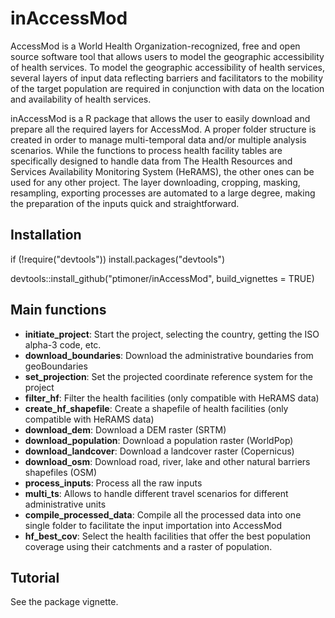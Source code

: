 # inAccessMod
AccessMod is a World Health Organization-recognized, free and open source software tool that allows users to model the geographic accessibility of health services. 
To model the geographic accessibility of health services, several layers of input data reflecting barriers and facilitators to the mobility of the target population 
are required in conjunction with data on the location and availability of health services. 

inAccessMod is a R package that allows the user to easily download and prepare all the required layers for AccessMod. A proper folder structure is created in order 
to manage multi-temporal data and/or multiple analysis scenarios. While the functions to process health facility tables are specifically designed to handle data
from The Health Resources and Services Availability Monitoring System (HeRAMS), the other ones can be used for any other project. The layer downloading, cropping, 
masking, resampling, exporting processes are automated to a large degree, making the preparation of the inputs quick and straightforward. 

## Installation
if (!require("devtools")) install.packages("devtools")

devtools::install_github("ptimoner/inAccessMod", build_vignettes = TRUE)

## Main functions
* **initiate_project**: Start the project, selecting the country, getting the ISO alpha-3 code, etc.
* **download_boundaries**: Download the administrative boundaries from geoBoundaries
* **set_projection**: Set the projected coordinate reference system for the project
* **filter_hf**: Filter the health facilities (only compatible with HeRAMS data)
* **create_hf_shapefile**: Create a shapefile of health facilities (only compatible with HeRAMS data)
* **download_dem**: Download a DEM raster (SRTM)
* **download_population**: Download a population raster (WorldPop)
* **download_landcover**: Download a landcover raster (Copernicus)
* **download_osm**: Download road, river, lake and other natural barriers shapefiles (OSM)
* **process_inputs**: Process all the raw inputs
* **multi_ts**: Allows to handle different travel scenarios for different administrative units
* **compile_processed_data**: Compile all the processed data into one single folder to facilitate the input importation into AccessMod
* **hf_best_cov**: Select the health facilities that offer the best population coverage using their catchments and a raster of population.

## Tutorial
See the package vignette.
